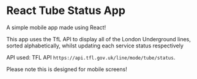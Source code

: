 # React Tube Status App

A simple mobile app made using React!

This app uses the TfL API to display all of the London Underground lines, sorted alphabetically, whilst updating each service status respectively

API used: TFL API `https://api.tfl.gov.uk/line/mode/tube/status`.

Please note this is designed for mobile screens!
